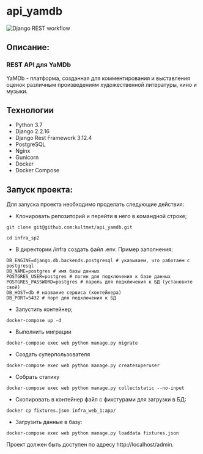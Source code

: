# api_yamdb
![Django REST workflow](https://github.com/MaryMash/yamdb_final/actions/workflows/yamdb_workflow.yml/badge.svg)
## Описание:
### REST API для YaMDb
YaMDb - платформа, созданная для комментирования и выставления оценок различным произведениям художественной литературы, кино и музыки. 

## Технологии
- Python 3.7
- Django 2.2.16
- Django Rest Framework 3.12.4
- PostgreSQL
- Nginx
- Gunicorn
- Docker
- Docker Compose

## Запуск проекта:

Для запуска проекта необходимо проделать следующие действия:

* Клонировать репозиторий и перейти в него в командной строке;

```
git clone git@github.com:kultmet/api_yamdb.git
```

```
cd infra_sp2
```

* В директории /infra создать файл .env. Пример заполнения:

```
DB_ENGINE=django.db.backends.postgresql # указываем, что работаем с postgresql
DB_NAME=postgres # имя базы данных
POSTGRES_USER=postgres # логин для подключения к базе данных
POSTGRES_PASSWORD=postgres # пароль для подключения к БД (установите свой)
DB_HOST=db # название сервиса (контейнера)
DB_PORT=5432 # порт для подключения к БД 
```

* Запустить контейнер;

```
docker-compose up -d
```

* Выполнить миграции

```
docker-compose exec web python manage.py migrate
```
* Создать суперпользователя

```
docker-compose exec web python manage.py createsuperuser
```

* Собрать статику

```
docker-compose exec web python manage.py collectstatic --no-input 
```

* Скопировать в контейнер файл с фикстурами для загрузки в БД:

```
docker cp fixtures.json infra_web_1:app/
```

* Загрузить данные в базу:

```
docker-compose exec web python manage.py loaddata fixtures.json
```

Проект должен быть доступен по адресу http://localhost/admin. 
